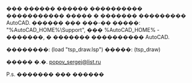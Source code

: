 ��� ������ ������ ���������� ����������� ����� � ������� ��������� 
AutoCAD. ������ ��� ���-�� �����: "%AutoCAD_HOME%\Support", ��� 
%AutoCAD_HOME% - �������, � ������� ���������� AutoCAD. 

��������: (load "tsp_draw.lsp")
�����: (tsp_draw)

����� �.�. popov_sergej@list.ru

P.s. 
������� ��� ������
